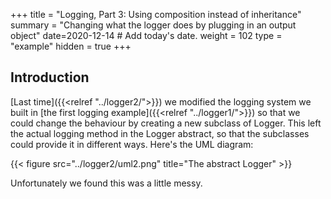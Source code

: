 +++
title = "Logging, Part 3: Using composition instead of inheritance"
summary = "Changing what the logger does by plugging in an output object"
date=2020-12-14  # Add today's date.
weight = 102
type = "example"
hidden = true
+++

## Introduction

[Last time]({{<relref "../logger2/">}}) we modified the logging system we built in
[the first logging example]({{<relref "../logger1/">}}) so that we could change the
behaviour by creating a new subclass of Logger. This left the actual logging method
in the Logger abstract, so that the subclasses could provide it in different ways.
Here's the UML diagram:

{{< figure src="../logger2/uml2.png" title="The abstract Logger" >}}

Unfortunately we found this was a little messy.
